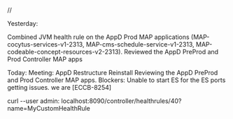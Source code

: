 //

Yesterday:

Combined JVM health rule on the AppD Prod MAP applications (MAP-cocytus-services-v1-2313, MAP-cms-schedule-service-v1-2313, MAP-codeable-concept-resources-v2-2313).
Reviewed the AppD PreProd and Prod Controller MAP apps

Today:
Meeting: AppD Restructure
Reinstall 
Reviewing the AppD PreProd and Prod Controller MAP apps.
Blockers: 
Unable to start ES for the ES ports getting issues. we are  [ECCB-8254]


curl --user admin: localhost:8090/controller/healthrules/40?name=MyCustomHealthRule
